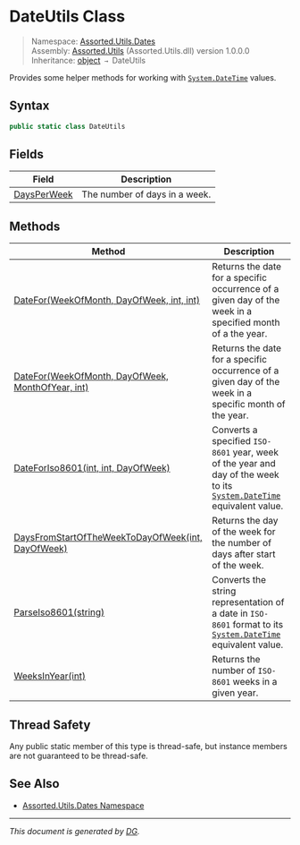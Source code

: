 ﻿# DateUtils Class

> Namespace: [Assorted.Utils.Dates](_toc.Assorted.Utils.md#Assorted.Utils.Dates%20Namespace)\
> Assembly: [Assorted.Utils](_toc.Assorted.Utils.md) (Assorted.Utils.dll) version 1.0.0.0\
> Inheritance: [object](https://docs.microsoft.com/en-us/dotnet/api/system.object) `→` DateUtils

Provides some helper methods for working with [`System.DateTime`](https://docs.microsoft.com/en-us/dotnet/api/system.datetime) values.

## Syntax

```csharp
public static class DateUtils
```

## Fields

Field | Description
--- | ---
[DaysPerWeek](Assorted.Utils.Dates.DateUtils.DaysPerWeek.md) | The number of days in a week.

## Methods

Method | Description
--- | ---
[DateFor(WeekOfMonth, DayOfWeek, int, int)](Assorted.Utils.Dates.DateUtils.DateFor.md#DateFor%28WeekOfMonth%2C%20DayOfWeek%2C%20int%2C%20int%29) | Returns the date for a specific occurrence of a given day of the week in a specified month of a the year.
[DateFor(WeekOfMonth, DayOfWeek, MonthOfYear, int)](Assorted.Utils.Dates.DateUtils.DateFor.md#DateFor%28WeekOfMonth%2C%20DayOfWeek%2C%20MonthOfYear%2C%20int%29) | Returns the date for a specific occurrence of a given day of the week in a specific month of the year.
[DateForIso8601(int, int, DayOfWeek)](Assorted.Utils.Dates.DateUtils.DateForIso8601.md) | Converts a specified `ISO-8601` year, week of the year and day of the week to its [`System.DateTime`](https://docs.microsoft.com/en-us/dotnet/api/system.datetime) equivalent value.
[DaysFromStartOfTheWeekToDayOfWeek(int, DayOfWeek)](Assorted.Utils.Dates.DateUtils.DaysFromStartOfTheWeekToDayOfWeek.md) | Returns the day of the week for the number of days after start of the week.
[ParseIso8601(string)](Assorted.Utils.Dates.DateUtils.ParseIso8601.md) | Converts the string representation of a date in `ISO-8601` format to its [`System.DateTime`](https://docs.microsoft.com/en-us/dotnet/api/system.datetime) equivalent value.
[WeeksInYear(int)](Assorted.Utils.Dates.DateUtils.WeeksInYear.md) | Returns the number of `ISO-8601` weeks in a given year.

## Thread Safety

Any public static member of this type is thread\-safe, but instance members are not guaranteed to be thread\-safe.

## See Also

- [Assorted.Utils.Dates Namespace](_toc.Assorted.Utils.md#Assorted.Utils.Dates%20Namespace)

---

_This document is generated by [DG](https://github.com/Khojasteh/dg)._
